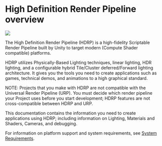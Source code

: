 # High Definition Render Pipeline overview

![](Images/Index1Main.png)

The High Definition Render Pipeline (HDRP) is a high-fidelity Scriptable Render Pipeline built by Unity to target modern (Compute Shader compatible) platforms.

HDRP utilizes Physically-Based Lighting techniques, linear lighting, HDR lighting, and a configurable hybrid Tile/Cluster deferred/Forward lighting architecture. It gives you the tools you need to create applications such as games, technical demos, and animations to a high graphical standard.

NOTE: Projects that you make with HDRP are not compatible with the Universal Render Pipeline (URP). You must decide which render pipeline your Project uses before you start development; HDRP features are not cross-compatible between HDRP and URP.

This documentation contains the information you need to create applications using HDRP; including information on Lighting, Materials and Shaders, Cameras, and debugging.

For information on platform support and system requirements, see [System Requirements](System-Requirements.md).
